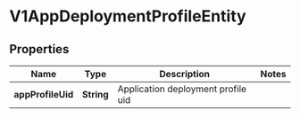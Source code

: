 # V1AppDeploymentProfileEntity

## Properties
Name | Type | Description | Notes
------------ | ------------- | ------------- | -------------
**appProfileUid** | **String** | Application deployment profile uid | 
